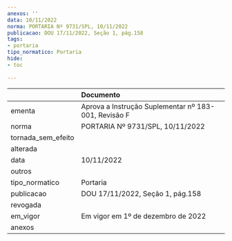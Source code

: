```yaml
---
anexos: ''
data: 10/11/2022
norma: PORTARIA Nº 9731/SPL, 10/11/2022
publicacao: DOU 17/11/2022, Seção 1, pág.158
tags:
- portaria
tipo_normatico: Portaria
hide: 
- toc 
 
---
```


|                    | Documento                                            |
|:-------------------|:-----------------------------------------------------|
| ementa             | Aprova a Instrução Suplementar nº 183-001, Revisão F |
| norma              | PORTARIA Nº 9731/SPL, 10/11/2022                     |
| tornada_sem_efeito |                                                      |
| alterada           |                                                      |
| data               | 10/11/2022                                           |
| outros             |                                                      |
| tipo_normatico     | Portaria                                             |
| publicacao         | DOU 17/11/2022, Seção 1, pág.158                     |
| revogada           |                                                      |
| em_vigor           | Em vigor em 1º de dezembro de 2022                   |
| anexos             |                                                      |